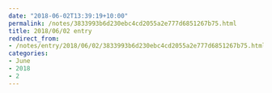```yaml
---
date: "2018-06-02T13:39:19+10:00"
permalink: /notes/3833993b6d230ebc4cd2055a2e777d6851267b75.html
title: 2018/06/02 entry
redirect_from:
- /notes/entry/2018/06/02/3833993b6d230ebc4cd2055a2e777d6851267b75.html
categories:
- June
- 2018
- 2
---
```

